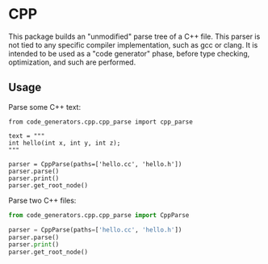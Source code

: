 # CPP

This package builds an "unmodified" parse tree of a C++ file. This parser is not
tied to any specific compiler implementation, such as gcc or clang. It is
intended to be used as a "code generator" phase, before type checking,
optimization, and such are performed.

## Usage

Parse some C++ text:
```python3
from code_generators.cpp.cpp_parse import cpp_parse

text = """
int hello(int x, int y, int z);
"""

parser = CppParse(paths=['hello.cc', 'hello.h'])
parser.parse()
parser.print()
parser.get_root_node()
```

Parse two C++ files:
```python
from code_generators.cpp.cpp_parse import CppParse

parser = CppParse(paths=['hello.cc', 'hello.h'])
parser.parse()
parser.print()
parser.get_root_node()
```
